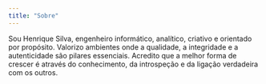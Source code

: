 ```yaml
---
title: "Sobre"
---
```


Sou Henrique Silva, engenheiro informático, analítico, criativo e orientado por propósito. Valorizo ambientes onde a qualidade, a integridade e a autenticidade são pilares essenciais. Acredito que a melhor forma de crescer é através do conhecimento, da introspeção e da ligação verdadeira com os outros.
